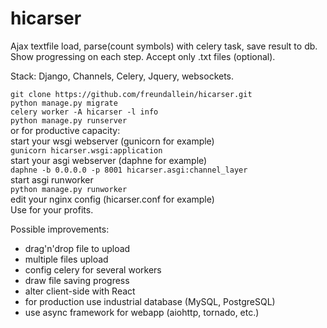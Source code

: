 # hicarser

Ajax textfile load, parse(count symbols) with celery task, save result to db.  
Show progressing on each step. 
Accept only .txt files (optional).

Stack: Django, Channels, Celery, Jquery, websockets. 

```git clone https://github.com/freundallein/hicarser.git```  
```python manage.py migrate```  
```celery worker -A hicarser -l info```  
```python manage.py runserver```  
  or for productive capacity:  
start your wsgi webserver (gunicorn for example)  
```gunicorn hicarser.wsgi:application```  
start your asgi webserver (daphne for example)  
```daphne -b 0.0.0.0 -p 8001 hicarser.asgi:channel_layer```  
start asgi runworker  
```python manage.py runworker```  
edit your nginx config (hicarser.conf for example)  
Use for your profits.


Possible improvements:
- drag'n'drop file to upload  
- multiple files upload  
- config celery for several workers  
- draw file saving progress  
- alter client-side with React  
- for production use industrial database (MySQL, PostgreSQL)  
- use async framework for webapp (aiohttp, tornado, etc.)  

